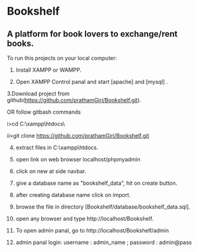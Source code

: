 # Bookshelf


## A platform for book lovers to exchange/rent books.
To run this projects on your local computer:
1. Install XAMPP or WAMPP.

2. Open XAMPP Control panal and start [apache] and [mysql] .

3.Download project from github(https://github.com/prathamGiri/Bookshelf.git).

  OR follow gitbash commands

  i>cd C:\\xampp\htdocs\

  ii>git clone https://github.com/prathamGiri/Bookshelf.git
  
4. extract files in C:\xampp\htdocs.

5. open link on web browser localhost/phpmyadmin

6. click on new at side navbar.

7. give a database name as "bookshelf_data", hit on create button.

8. after creating database name click on import.

9. browse the file in directory [Bookshelf/database/bookshelf_data.sql].

10. open any browser and type http://localhost/Bookshelf.

11. To open admin panal, go to http://localhost/Bookshelf/admin

12. admin panal login: username : admin_name ; password : admin@pass


